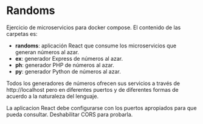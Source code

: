 # Randoms
Ejercicio de microservicios para docker compose.
El contenido de las carpetas es:

- **randoms**: aplicación React que consume los microservicios que generan números al azar.
- **ex**: generador Express de números al azar.
- **ph**: generador PHP de números al azar.
- **py**: generador Python de números al azar.

Todos los generadores de números ofrecen sus servicios a través de http://localhost pero en diferentes puertos y de diferentes formas de acuerdo a la naturaleza del lenguaje.

La aplicacion React debe configurarse con los puertos apropiados para que pueda consultar. 
Deshabilitar CORS para probarla.

